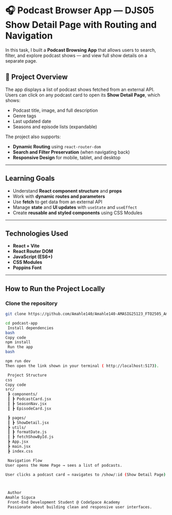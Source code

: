 # 🎧 Podcast Browser App — DJS05 Show Detail Page with Routing and Navigation

 
In this task, I built a **Podcast Browsing App** that allows users to search, filter, and explore podcast shows — and view full show details on a separate page.
## 🚀 Project Overview

The app displays a list of podcast shows fetched from an external API.  
Users can click on any podcast card to open its **Show Detail Page**, which shows:
- Podcast title, image, and full description  
- Genre tags  
- Last updated date  
- Seasons and episode lists (expandable)  

The project also supports:
- **Dynamic Routing** using `react-router-dom`  
- **Search and Filter Preservation** (when navigating back)  
- **Responsive Design** for mobile, tablet, and desktop  

---


##  Learning Goals

- Understand **React component structure** and **props**
- Work with **dynamic routes and parameters**
- Use **fetch** to get data from an external API
- Manage **state** and **UI updates** with `useState` and `useEffect`
- Create **reusable and styled components** using CSS Modules

---



##  Technologies Used

- **React + Vite**
- **React Router DOM**
- **JavaScript (ES6+)**
- **CSS Modules**
- **Poppins Font**

---

##  How to Run the Project Locally

###  Clone the repository
```bash
git clone https://github.com/Amahle140/Amahle140-AMASIG25123_FTO2505_Amahle_Siguca_DJS05

cd podcast-app
 Install dependencies
bash
Copy code
npm install
 Run the app
bash

npm run dev
Then open the link shown in your terminal ( http://localhost:5173).

 Project Structure
css
Copy code
src/
 ┣ components/
 ┃ ┣ PodcastCard.jsx
 ┃ ┣ SeasonNav.jsx
 ┃ ┣ EpisodeCard.jsx

 ┣ pages/
 ┃ ┣ ShowDetail.jsx
 ┣ utils/
 ┃ ┣ formatDate.js
 ┃ ┣ fetchShowById.js
 ┣ App.jsx
 ┣ main.jsx
 ┣ index.css

 Navigation Flow
User opens the Home Page → sees a list of podcasts.

User clicks a podcast card → navigates to /show/:id (Show Detail Page).



 Author
Amahle Siguca
 Front-End Development Student @ CodeSpace Academy
 Passionate about building clean and responsive user interfaces.

